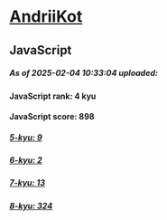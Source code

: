 # [AndriiKot](https://www.codewars.com/users/AndriiKot) 

## JavaScript

##### As of 2025-02-04 10:33:04 uploaded:

#### JavaScript rank: 4 kyu

#### JavaScript score: 898

##### [5-kyu: 9](https://github.com/AndriiKot/JavaScript__CodeWars/tree/main/kyu-5)

##### [6-kyu: 2](https://github.com/AndriiKot/JavaScript__CodeWars/tree/main/kyu-6)

##### [7-kyu: 13](https://github.com/AndriiKot/JavaScript__CodeWars/tree/main/kyu-7)

##### [8-kyu: 324](https://github.com/AndriiKot/JavaScript__CodeWars/tree/main/kyu-8)

